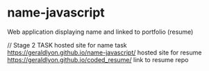 # name-javascript
Web application displaying name and linked to portfolio (resume)

// Stage 2 TASK
hosted site for name task https://geraldlyon.github.io/name-javascript/
hosted site for resume https://geraldlyon.github.io/coded_resume/
link to resume repo 
